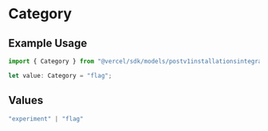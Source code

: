 # Category

## Example Usage

```typescript
import { Category } from "@vercel/sdk/models/postv1installationsintegrationconfigurationidresourcesresourceidexperimentationitemsop.js";

let value: Category = "flag";
```

## Values

```typescript
"experiment" | "flag"
```